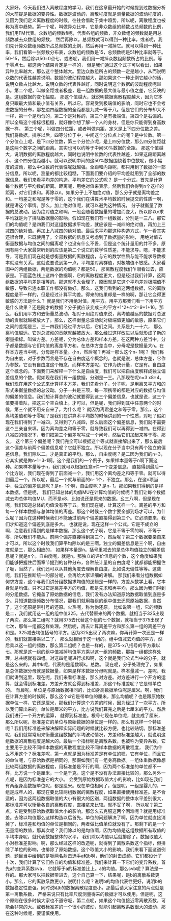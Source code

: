 大家好，今天我们进入离散程度的学习，我们在这章最开始的时候提到过数据分析的大前提是数据的变异性。数据是波动的，离散程度就是测量数据的波动程度的，又因为我们定义离散程度的时候，往往会借助于集中趋势，所以呢，离散程度也被称为离中趋势。第一个呢，叫做异众比率，它是非众数组的频数占总频数的比例，我们用FM代表。众数组的频数fi呢，代表各组的频数，非众数组的频数就是用总频数减去众数组的频数，
然后再除以。总频数就可以得到一种比率，或者呢，我们先计算众数组频数所占总频数的比例，然后再用一减掉它。就可以得到一种比率，我们看第一张频数分布表，众数组的频数是15，总频数呢是51种比率就等于。50-15，然后除以50=0点七，或者呢，我们用一减掉众数组频数所占的比例。等于零点七。那这两个结果肯定是一样的，
但是我们通过这个式子可以看出，如果异种比率越大，那么这个整体越大。里边众数组所占的频数一定是越小，从而说明众数的代表性越差说明。数据的波动程度越大，那如果这个一种比例它越小的话，说明众数占比越大。说明众数的代表性越好，同时说明这个数据的波动程度呢越小。第二个呢，叫做全距或者极差，是一组数据的最大值与最小值之差，它反映的是。这组数据的变化幅度。
那这个值越大，就说明数据离散程度越大，因为它本身只跟最大值和最小值有关系，所以它。容易受到极端值的影响，同时它也不会考虑数据的分布，那左边四组数据的全距都是九减一等于八。但是它们的分布却大不一样，第一个是均匀的，第二个是对称的，第三个是有极端值，第四个是右偏的。所以全局这个指标很粗糙，就好像你想了解一个人的身材，但是你只能得到身高数据一样。
第三个呢，叫做四分位距，或者叫做内距，定义是上下四分位数之差。我们将数据。排序以后，四等分位于中，中间这个分位点上的呢？是中位数。第一个分位点上呢，是下四分位数，第三个分位点呢，是上四分位数，那么四分位距就是这两个数字之间的距离。其实也可以约等于中间50%数据的全距。
那这个值越大，说明数据的离散程度越大，同时也说明中位数的代表性越差，如果这段距离越小，这个四分位距越小。就可以说明中间的这50%数据围绕着中位数呢，做小幅度的波动，那么中位数的代表性呢就越强。全距和内距呢，都只用到了数据的一部分信息，所以呢，测量的都比较粗糙，下面我们要介绍的平均差就用到了全部的数据信息。我们来看平均差的构造。平均差它的公式呢？
是一个分式，首先是计算每个数据与平均数的距离。距离呢，用绝对值来表示。然后我们会得到n个这样的距离，对它们求和。再除以n。如果分子上不加绝对值，那么分子就是离均差之和。一均差之和呢是等于零的，这个我们在讲算术平均数的时候提交的性质一啊，就是讲这个事情。那么，加上绝对值呢，就可以避免这种情况，
分子就衡量了数据的总波动。因为绝对值之和啊，一般会随着数据量的增加而变大，所以除以n求平均就是为了排除数据量的影响。假如现在我们有一组数据，分别是一三八。那它们的均值呢？是四我们对这组数据求平均差，就应该是一减四的绝对值，再加上三减四的绝对值。再加上八减四的绝对值。最后求平均那这种构造方式，乍一看其实还很合理，它既使用了。全部数据的信息又考虑到了数据量的影响，
用绝对值去衡量数据与均值之间的偏离呢？也没有什么不妥，但是这个统计量用的并不多，原因有两个大家最常听到的应该是第二个说它的数学性质差，不能求导。嗯，不能求导，可是我们现在就是想衡量数据的离散程度，与它的数学性质与能不能求导数根本就没有关系。这就说要说到第一点，平均差对离群值，对极端值不敏感。大家看图中的两组数据，两组数据的均值呢？都是50，
那离散程度我们乍眼看过去，应该是。下面蓝色线上这四个数据啊，它的离散程度更大，但是经过我们计算，这两组数据的平均差是相等的。那这就不太合理了，原因就是它这个平均差对极端值不敏感，导致它连本职工作都没有做好。那么，这我们看到的这两组数据，它的离散程度是不一样的，但是经过计算平均差。得来的结果却是一样的啊，那让它变得更敏感的方法是什么？
就是我们不用绝对值，用平方。用平方那我们看一下用平方是什么效果？还是刚才的数据？分子就应该变成三的平方+1^2+4^2=9+1+16。那么，我们用平方和去衡量总波动，相对于用绝对值来说，离均值越远的数据对总波动的贡献就越被放大了。那么，这样衡量总波动就对极端值更加的敏感，原来它们之间的差距是三。三一四我们经过平方以后，它们之间。关系是九一十六，
那么离均值越远。它对总波动的贡献就越被放大，那么经过这样改进以后就形成了新的衡量指标。叫做方差。方差呢，分为总体方差和样本方差。在这两种方差当中，分子都是数据与它们均值的离差平方和。在总体方差当中，分母呢是数据量大n。在样本方差当中呢，分母是样本量。小n，然后呢？再减一那么这个n- 1呢？
我们称为自由度，对于参数而言是不存在自由度这个概念的。也就是说，总体方差，它作为参数，它没有自由度这个概念，而样本方差呢，它作为统计量，它是有。自由度这个概念的。下面我们来解释一下什么是自由度，我们可以把自由度解释成独立偏差信息的个数。假如现在我们有一组数据，分别是一三。八那现在呢n=3 x8=4。
我们现在用这个公式来计算样本方差，我们先看分子，分子呢，是用离叉平方和的形式来衡量数据的总波动。分子一共是三项，每一项携带的都是对应的数据与均值的偏差的信息。我们想计算总的波动就要得到这三个偏差信息。也就是说，这三个值要排着队，把这三个空白填上。才可以，但是呢，我们得到其中任意两个的时候，第三个就不用亲自来了。为什么呢？
就因为离君差之和等于零。那么，这个离均差值和等于零呢？是我们在讲算术平均数的时候讲到的一个性质，对吧？假如现在我们得到了一减四，又得到了八减四，那么后面这个偏差信息，我们就不需要这个三亲自来填。因为离均差之和等于零，就导致我们可以再得到一减四。在得到八减四的情况下，我们把第三个偏差呢写成一个问号，然后它们加起来等于零。那么，
这个第三个偏差呢？我们完全可以根据这个等式就直接解出来了，那么最后这个偏差与前两个偏差信息呢？它就不独立。所以现在分子当中只有两个独立的偏差信息，我们除以二。才是真正的平均。那么，自由度呢？是二因为我们的n=3，它其实就是做n-1=3-1啊。这个是我们的一个例子，如果样本量等于n啊下面这种。如果样本量等于n，我们就可以根据任意n件一个变差信息。
直接得到最后一个比方说，我们现在得到了前面减一个，我们用这个离均差之和等于零。就可以得到最后一个。所以呢，最后一个就与前面的n- 1个，不独立。那么，在这n项当中，独立的偏差信息呢？是n- 1个啊，自由度呢？是n- 1。那如果我们得到的是样本数据，但是呢，
我们已知总体的均值MU在计算均值的时候呢？我们让每个数据减去均总体均值MU，而不是x8，比如说还是原来的数据。幺三八啊，但是现在呢，我们知道总体的均值没有等于五。我们现在呢，计算这样一个。离差的平方和每一个样本数据与总体均值的离差。那这个时候三个数字要全部到场才可以，为什么呢？因为在这种时候我们不能通过前两个偏差直接得到第三个。它必须要来，我们才知道这个偏差到底是多大。
也就是说，现在这样一个公式。它是不成立的啊，注意我们得到的是样本数据，那么这个式子啊，它是不等于零的啊，不等于零，所以我们不能从。前两个偏差直接得到第三个，然后呢？第三个数据要亲自来才可以，所以这个时候我们算平均除以的是三啊。独立的偏差信息是三个啊，自由度就是三，那么相应的，
如果样本量是n。括号里减去的是总体均值独立的偏差信息呢？就是n个。自由度呢，就是n。那独立的评价信息的个数，这个角度如果我们能够把握住后面章节提到的各种分布，各种统计量的自由度呢？就都都能把握住了呃，当然了，我们还可以从其他角度去理解自由度，比如说无偏性等等。这些呢，我们在推断统一的部分呢，会再给大家详细的讲解。
那我们来看分组数据如何求方差，这个与我们讲分组数据求均值的逻辑是一样的，方差从数学上看，它本身就是均值。只不过它是离差平方的均值，都是先求和再平均，那么因为我们得到的分组数据，它掩盖了原始数据的信息，我们没有办法知道原始数据取值到底是多少。只知道数据频数分布情况，那我们就用每组的组中值去还原原始数据，当然了，这个还原是带引号的还原。火热呢，称为伪还原。
比如说第一组，它的频数是二，我们就用这一组的组中值325。去代替原来的两个数据，就相当于325出现了两次。那么第二组呢？就用375去代替这个组的七个数据，就相当于375出现了七次，那每一组都这样处理。然后呢，再去计算离差平方和那么第一组的离差平方和是。325减去均值括号的平方。因为325出现了两次嘛，你再计算一次还是一样的，我们就直接乘以二了，
那么就相当于这一组的。组中值减去均值的平方，然后乘以这一组的频数，那么第二组呢？也是一样的，是375-x八括号的平方乘以七。那就是这一组的组中值减掉均值平方乘以这一组的频数，那每一组都这样处理，总共呢就有四组。对这四组呢进行求和啊，这个就是我们公式当中的分子，就是这么来的。其中k呢，代表的是组数啊k。总数。
现在呢，分子处理完了，如果是总体数据分母就是数据量，如果是样本数据分母呢就是。样本量减一。差呢，我们就讲到这里，现在呢，我们来看标准差，那么对方差。对方差进行一个开方的运算，就会得到标准差。方差开方就会得到标准差，那这个标准差呢？它是带单位的。
而且呢，单位是与原始数据相同的，比如身高数据单位呢是厘米。啊，我们在计算方差的时候啊，那么这个xi它是带单位的厘米，那么均值呢？也是跟原始数据单位一样，它还是厘米，那我们计算这个方差的时候，因为经过了一次平方。所以我们算出来的。单位是厘米的平方，比方说我们算完之后是七厘米的平方。然后我们进行一个开方的运算，
就得到标准差。根号七现在单位呢，就变成了厘米，那么所以呢，标准差它的单位与原始数据的单位是一样的。那么有这样一个特征呢？我们用标准差来解决解释实际问题的时候就比较方便，也比较贴切。那标准差呢，我们就常常用来衡量这组数据的平均波动情况，方差和标准差越大，就说明这组数据的离散程度是越大的。最后一个指标呢是离散系数，也被称为变异系数，它主要用于比较不同样本数据的离散程度比较不同样本数据的离散程度，
我们为什么不用这个？标准差呢，第一点就是因为标准差是有单位的嗯，它有单位，而且它的单位呢，与原始数据是相同的，那假如我们有一组身高数据。一组体重数据像想比较两组数据的离散程度，用标准差是不行的啊，因为两个标准差的单位都不一样，比方说一个是厘米，一个是千克。这个是不没有办法直接比较的，那么另外一点呢，是因为标准差它的大小。
会受到原始数据取值大小的影响，比如现在我们有两组身高数据单位呢，都是厘米。现在单位相同了，但是呢，一组是婴儿的，一组是成年人的，那现在要比较两组数据的离散程度，如果直接使用标准差。是不合适的，因为这两组数据取值的大小有很大的区别，两组数据的整体水平差别很大，那标准差可以衡量各自的离散程度，直接拿来比较。就不妥了啊，
所以呢？第二点，它是受到原始数据取值大小的影响。那怎么去克服这两个困难呢？就是用标准差。去除以均值那么这样构造以后首先。单位的问题解决了啊，因为单位就直接消掉了，标准差和均值的单位是相同的，两者做比值单位就没有了。那剩下的是一个无量纲的数值，那其次呢？我们除以的是均值啊，因为均值是这组数据所有取值的平均本身呢，就代表数据整体的水平，
我们除以均值以后就排除了。数据取值大小对标准差影响。啊，那么经过这样的改造呢，就得到了离散系数这个指标，但排除了单位的影响，也排除了原始数据。这个取值大小的影响。我们来看下面这道例题，题目当中给到的是呃两名射击选手a和b啊，他们的射击成绩。它们都设计了十次，我们计算了它们各自的均值和标准差。我们来计算一下它们的变异系数，首先a的变异系数cva，
它就等于a的标准差比上。a的均值。那么cvb呢？算法是一样的。那大家可以把数据带进去，这个自己算一下，结果呢，是b的离散系数更小。那么，它的离散系数更小，说明什么呢？说明b的均值代表性更好，说明b的数据稳定性更强。同时说明b的数据离散程度更小。那最后请大家注意的两点就是第一离散系数，
严格来说只有比率尺度测量得来的数据才可以使用。但是呢，这个原则在很多时候大家也不遵守呃，第二点呢，如果这个均值接近零离散系数，可能会非常的大。或者标准差的一个很小的波动，就能引起离散系数很大的波动，那在这种时候呢，要谨慎使用。